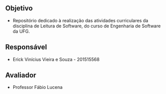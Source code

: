 ## Objetivo
* Repositório dedicado à realização das atividades curriculares da disciplina de Leitura de Software, do curso de Engenharia de Software da UFG.
## Responsável
* Erick Vinícius Vieira e Souza - 201515568
## Avaliador
* Professor Fábio Lucena
